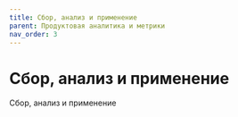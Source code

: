 ```yaml
---
title: Сбор, анализ и применение
parent: Продуктовая аналитика и метрики
nav_order: 3
---
```


# Сбор, анализ и применение

Сбор, анализ и применение